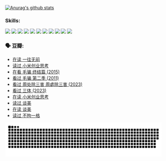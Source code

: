 
[![Anurag's github stats](https://github-readme-stats.vercel.app/api?username=w940853815)](https://github.com/anuraghazra/github-readme-stats)

### Skills:

<code><img height="32" src="https://cdn.jsdelivr.net/npm/simple-icons@v5/icons/python.svg"></code>
<code><img height="32" src="https://cdn.jsdelivr.net/npm/simple-icons@v5/icons/javascript.svg"></code>
<code><img height="32" src="https://cdn.jsdelivr.net/npm/simple-icons@v5/icons/django.svg"></code>
<code><img height="32" src="https://cdn.jsdelivr.net/npm/simple-icons@v5/icons/flask.svg"></code>
<code><img height="32" src="https://cdn.jsdelivr.net/npm/simple-icons@v5/icons/vuetify.svg"></code>
<code><img height="32" src="https://cdn.jsdelivr.net/npm/simple-icons@v5/icons/git.svg"></code>
<code><img height="32" src="https://cdn.jsdelivr.net/npm/simple-icons@v5/icons/docker.svg"></code>
<code><img height="32" src="https://cdn.jsdelivr.net/npm/simple-icons@v5/icons/postgresql.svg"></code>
<code><img height="32" src="https://cdn.jsdelivr.net/npm/simple-icons@v5/icons/elasticsearch.svg"></code>
<code><img height="32" src="https://cdn.jsdelivr.net/npm/simple-icons@v5/icons/macos.svg"></code>
<code><img height="32" src="https://cdn.jsdelivr.net/npm/simple-icons@v5/icons/linux.svg"></code>

### 🗣 豆瓣:

<!-- DOUBAN-ACTIVITIES:START -->
- [在读 一往无前](https://www.douban.com/people/136069238/status/4590507310/?_i=15084678)
- [读过 小米创业思考](https://www.douban.com/people/136069238/status/4590506983/?_i=15084678)
- [在看 毛骗 终结篇‎ (2015)](https://www.douban.com/people/136069238/status/4581971924/?_i=15084678)
- [看过 毛骗 第二季‎ (2011)](https://www.douban.com/people/136069238/status/4581971810/?_i=15084678)
- [看过 周处除三害 周處除三害‎ (2023)](https://www.douban.com/people/136069238/status/4575646701/?_i=15084678)
- [看过 三体‎ (2023)](https://www.douban.com/people/136069238/status/4574263039/?_i=15084678)
- [在读 小米创业思考](https://www.douban.com/people/136069238/status/4572047905/?_i=15084678)
- [读过 谈美](https://www.douban.com/people/136069238/status/4572047629/?_i=15084678)
- [在读 谈美](https://www.douban.com/people/136069238/status/4560861771/?_i=15084678)
- [读过 不拘一格](https://www.douban.com/people/136069238/status/4560861445/?_i=15084678)
<!-- DOUBAN-ACTIVITIES:END -->


![Snake animation](https://raw.githubusercontent.com/w940853815/w940853815/output/github-contribution-grid-snake.svg)

<!--
**w940853815/w940853815** is a ✨ _special_ ✨ repository because its `README.md` (this file) appears on your GitHub profile.

Here are some ideas to get you started:

- 🔭 I’m currently working on ...
- 🌱 I’m currently learning ...
- 👯 I’m looking to collaborate on ...
- 🤔 I’m looking for help with ...
- 💬 Ask me about ...
- 📫 How to reach me: ...
- 😄 Pronouns: ...
- ⚡ Fun fact: ...
-->
